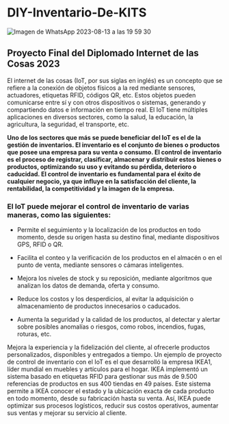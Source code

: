 # DIY-Inventario-De-KITS
![Imagen de WhatsApp 2023-08-13 a las 19 59 30](https://github.com/GreciaAbarcaM/DIY-Inventario-De-KITS/assets/130948583/9cb12fb7-552a-4204-a856-0b8edc27cbd7)

## Proyecto Final del Diplomado Internet de las Cosas 2023
El internet de las cosas (IoT, por sus siglas en inglés) es un concepto que se refiere a la conexión de objetos físicos a la red mediante sensores, actuadores, etiquetas RFID, códigos QR, etc. Estos objetos pueden comunicarse entre sí y con otros dispositivos o sistemas, generando y compartiendo datos e información en tiempo real. El IoT tiene múltiples aplicaciones en diversos sectores, como la salud, la educación, la agricultura, la seguridad, el transporte, etc.

**Uno de los sectores que más se puede beneficiar del IoT es el de la gestión de inventarios. El inventario es el conjunto de bienes o productos que posee una empresa para su venta o consumo. El control de inventario es el proceso de registrar, clasificar, almacenar y distribuir estos bienes o productos, optimizando su uso y evitando su pérdida, deterioro o caducidad. El control de inventario es fundamental para el éxito de cualquier negocio, ya que influye en la satisfacción del cliente, la rentabilidad, la competitividad y la imagen de la empresa.**

### El IoT puede mejorar el control de inventario de varias maneras, como las siguientes:

- Permite el seguimiento y la localización de los productos en todo momento, desde su origen hasta su destino final, mediante dispositivos GPS, RFID o QR.

- Facilita el conteo y la verificación de los productos en el almacén o en el punto de venta, mediante sensores o cámaras inteligentes.

- Mejora los niveles de stock y su reposición, mediante algoritmos que analizan los datos de demanda, oferta y consumo.

- Reduce los costos y los desperdicios, al evitar la adquisición o almacenamiento de productos innecesarios o caducados.

- Aumenta la seguridad y la calidad de los productos, al detectar y alertar sobre posibles anomalías o riesgos, como robos, incendios, fugas, roturas, etc.

Mejora la experiencia y la fidelización del cliente, al ofrecerle productos personalizados, disponibles y entregados a tiempo. Un ejemplo de proyecto de control de inventario con el IoT es el que desarrolló la empresa IKEA1, líder mundial en muebles y artículos para el hogar. IKEA implementó un sistema basado en etiquetas RFID para gestionar sus más de 9.500 referencias de productos en sus 400 tiendas en 49 países. Este sistema permite a IKEA conocer el estado y la ubicación exacta de cada producto en todo momento, desde su fabricación hasta su venta. Así, IKEA puede optimizar sus procesos logísticos, reducir sus costos operativos, aumentar sus ventas y mejorar su servicio al cliente.


